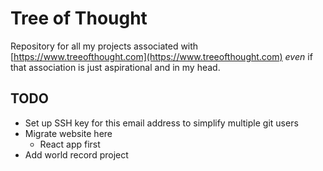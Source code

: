 # Tree of Thought
Repository for all my projects associated with [https://www.treeofthought.com](https://www.treeofthought.com) _even_ if that association is just aspirational and in my head.

## TODO
* Set up SSH key for this email address to simplify multiple git users
* Migrate website here
  * React app first
* Add world record project 
